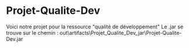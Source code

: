 # Projet-Qualite-Dev

Voici notre projet pour la ressource "qualité de développement"
Le .jar se trouve sur le chemin : out\artifacts\Projet_Qualite_Dev_jar\Projet-Qualite-Dev.jar
